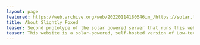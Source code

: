 ```yaml
---
layout: page
featured: https://web.archive.org/web/20220114180646im_/https://solar.lowtechmagazine.com/dithers/solar-powered-server-detail-2.png
title: About Slightly Foxed
teaser: Second prototype of the solar powered server that runs this website.
teaser: This website is a solar-powered, self-hosted version of Low-tech Magazine. It has been designed to radically reduce the energy use associated with accessing our content.
---
```

